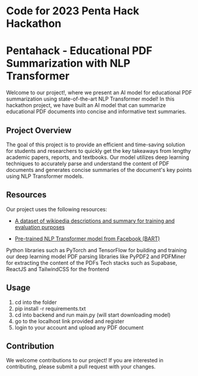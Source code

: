 # Code for 2023 Penta Hack Hackathon


# Pentahack - Educational PDF Summarization with NLP Transformer
Welcome to our project!, where we present an AI model for educational PDF summarization using state-of-the-art NLP Transformer model! In this hackathon project, we have built an AI model that can summarize educational PDF documents into concise and informative text summaries.

## Project Overview
The goal of this project is to provide an efficient and time-saving solution for students and researchers to quickly get the key takeaways from lengthy academic papers, reports, and textbooks. Our model utilizes deep learning techniques to accurately parse and understand the content of PDF documents and generates concise summaries of the document's key points using NLP Transformer models.

## Resources
Our project uses the following resources:

- [A dataset of wikipedia descriptions and summary for training and evaluation purposes](https://huggingface.co/datasets/jordiclive/wikipedia-summary-dataset)

- [Pre-trained NLP Transformer model from Facebook (BART)](https://arxiv.org/abs/1910.13461)

Python libraries such as PyTorch and TensorFlow for building and training our deep learning model
PDF parsing libraries like PyPDF2 and PDFMiner for extracting the content of the PDFs
Tech stacks such as Supabase, ReactJS and TailwindCSS for the frontend 

## Usage
1. cd into the folder
2. pip install -r requirements.txt
3. cd into backend and run main.py (will start downloading model)
4. go to the localhost link provided and register
5. login to your account and upload any PDF document 

## Contribution
We welcome contributions to our project! If you are interested in contributing, please submit a pull request with your changes.

